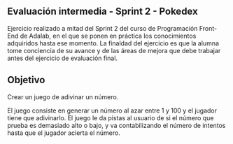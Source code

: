 Evaluación intermedia - Sprint 2 - Pokedex
-------------------------------------------------------


Ejercicio realizado a mitad del Sprint 2 del curso de Programación Front-End de Adalab, en el que se ponen en práctica los conocimientos adquiridos hasta ese momento. La finaldad del ejercicio es que la alumna tome conciencia de su avance y de las áreas de mejora que debe trabajar antes del ejercicio de evaluación final.

Objetivo
------

Crear un juego de adivinar un número.

El juego consiste en generar un número al azar entre 1 y 100 y el jugador tiene que adivinarlo. El juego le da pistas al usuario de si el número que prueba es demasiado alto o bajo, y va contabilizando el número de intentos hasta que el jugador acierta el número.


